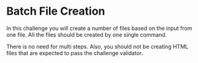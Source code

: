 # Batch File Creation

In this challenge you will create a number of files based on the input from one file.
All the files should be created by one single command.

There is no need for multi steps.
Also, you should not be creating HTML files that are expected to pass the challenge validator.
